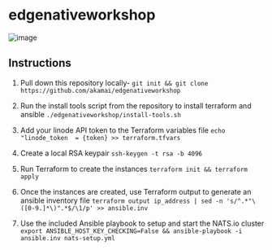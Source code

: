 # edgenativeworkshop

![image](https://github.com/user-attachments/assets/8824f9a9-89fb-46ed-9b20-a44b002d3ad8)

## Instructions

1. Pull down this repository locally-
```git init && git clone https://github.com/akamai/edgenativeworkshop```

2. Run the install tools script from the repository to install terraform and ansible
```./edgenativeworkshop/install-tools.sh```

3. Add your linode API token to the Terraform variables file
```echo "linode_token  = {token} >> terraform.tfvars```

4. Create a local RSA keypair
```ssh-keygen -t rsa -b 4096```

5. Run Terraform to create the instances
```terraform init && terraform apply```

6. Once the instances are created, use Terraform output to generate an ansible inventory file
```terraform output ip_address | sed -n 's/^.*"\([0-9.]*\)".*$/\1/p' >> ansible.inv```

7. Use the included Ansible playbook to setup and start the NATS.io cluster
```export ANSIBLE_HOST_KEY_CHECKING=False && ansible-playbook -i ansible.inv nats-setup.yml```
